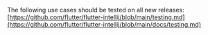 The following use cases should be tested on all new releases:
[https://github.com/flutter/flutter-intellij/blob/main/testing.md](https://github.com/flutter/flutter-intellij/blob/main/docs/testing.md)
